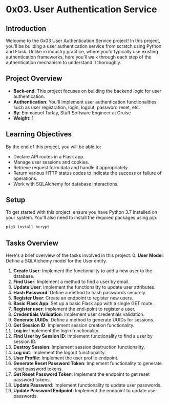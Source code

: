 # 0x03. User Authentication Service

## Introduction
Welcome to the 0x03 User Authentication Service project! In this project, you'll be building a user authentication service from scratch using Python and Flask. Unlike in industry practice, where you'd typically use existing authentication frameworks, here you'll walk through each step of the authentication mechanism to understand it thoroughly.

## Project Overview
- **Back-end**: This project focuses on building the backend logic for user authentication.
- **Authentication**: You'll implement user authentication functionalities such as user registration, login, logout, password reset, etc.
- **By**: Emmanuel Turlay, Staff Software Engineer at Cruise
- **Weight**: 1

## Learning Objectives
By the end of this project, you will be able to:
- Declare API routes in a Flask app.
- Manage user sessions and cookies.
- Retrieve request form data and handle it appropriately.
- Return various HTTP status codes to indicate the success or failure of operations.
- Work with SQLAlchemy for database interactions.

## Setup
To get started with this project, ensure you have Python 3.7 installed on your system. You'll also need to install the required packages using pip:
```bash
pip3 install bcrypt
```

## Tasks Overview
Here's a brief overview of the tasks involved in this project:
0. **User Model**: Define a SQLAlchemy model for the User entity.
1. **Create User**: Implement the functionality to add a new user to the database.
2. **Find User**: Implement a method to find a user by email.
3. **Update User**: Implement the functionality to update user attributes.
4. **Hash Password**: Define a method to hash passwords securely.
5. **Register User**: Create an endpoint to register new users.
6. **Basic Flask App**: Set up a basic Flask app with a single GET route.
7. **Register user**: implement the end-point to register a user.
8. **Credentials Validation**: Implement user credentials validation.
9. **Generate UUIDs**: Define a method to generate UUIDs for sessions.
10. **Get Session ID**: Implement session creation functionality.
11. **Log in**: Implement the login functionality.
12. **Find User by Session ID**: Implement functionality to find a user by session ID.
13. **Destroy Session**: Implement session destruction functionality.
14. **Log out**: Implement the logout functionality.
15. **User Profile**: Implement the user profile endpoint.
16. **Generate Reset Password Token**: Implement functionality to generate reset password tokens.
17. **Get Reset Password Token**: Implement the endpoint to get reset password tokens.
18. **Update Password**: Implement functionality to update user passwords.
19. **Update Password Endpoint**: Implement the endpoint to update user passwords.
